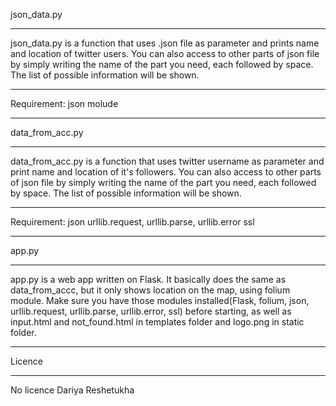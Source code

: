 json_data.py
____
json_data.py is a function that uses .json file as parameter and prints
name and location of twitter users.
You can also access to other parts of json file by simply writing the name of the part you need, each followed by space.
The list of possible information will be shown.
_____
Requirement:
json molude
____
data_from_acc.py
_____
data_from_acc.py is  a function that uses twitter username as parameter and print name and location of it's followers.
You can also access to other parts of json file by simply writing the name of the part you need, each followed by space.
The list of possible information will be shown.
_____
Requirement:
json
urllib.request, urllib.parse, urllib.error
ssl
_____
app.py
_____
app.py is a web app written on Flask. It basically does the same as data_from_accc, but it only shows location on the map, using folium module. Make sure you have those modules installed(Flask, folium, json, urllib.request, urllib.parse, urllib.error, ssl) before starting, as well as input.html and not_found.html in templates folder and logo.png in static folder.
_____

Licence
_____
No licence
Dariya Reshetukha
